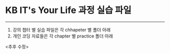 # KB IT's Your Life 과정 실습 파일
-----------------------------------

1. 강의 챕터 별 실습 파일은 각 chhapeter 별 폴더 아래
2. 개인 코딩 자료들은 각 chapter 별 practice 폴더 아래

  <추후 수정>
